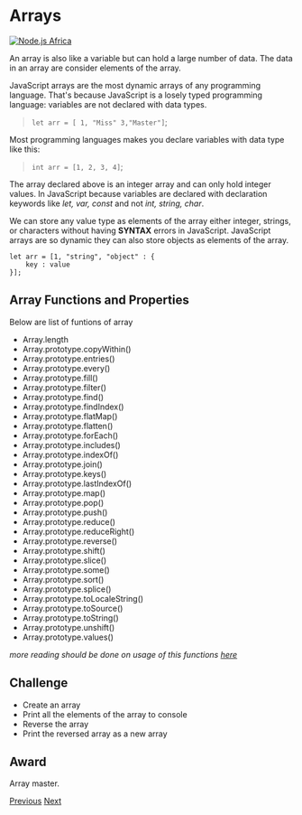 # Arrays

[![Node.js Africa](https://img.shields.io/badge/node.js%20africa-contributor-green.svg)](http://github.com/nodejsafrica/team-nodejs-africa)

An array is also like a variable but can hold a large number of data. The data in an array are consider elements of the array. 

JavaScript arrays are the most dynamic arrays of any programming language. That's because JavaScript is a losely typed programming language: variables are not declared with data types.

> `let arr = [ 1, "Miss" 3,"Master"]`;

Most programming languages makes you declare variables with data type like this:
> `int arr = [1, 2, 3, 4]`;

The array declared above is an integer array and can only hold integer values. In JavaScript because variables are declared with declaration keywords like *let, var, const* and not *int, string, char*.

We can store any value type as elements of the array either integer, strings, or characters without having **SYNTAX** errors in JavaScript.
JavaScript arrays are so dynamic they can also store objects as elements of the array.

```
let arr = [1, "string", "object" : {
    key : value
}]; 

```


## Array Functions and Properties
Below are list of funtions of array
- Array.length
- Array.prototype.copyWithin()
- Array.prototype.entries()
- Array.prototype.every()
- Array.prototype.fill()
- Array.prototype.filter()
- Array.prototype.find()
- Array.prototype.findIndex()
- Array.prototype.flatMap()
- Array.prototype.flatten()
- Array.prototype.forEach()
- Array.prototype.includes()
- Array.prototype.indexOf()
- Array.prototype.join()
- Array.prototype.keys()
- Array.prototype.lastIndexOf()
- Array.prototype.map()
- Array.prototype.pop()
- Array.prototype.push()
- Array.prototype.reduce()
- Array.prototype.reduceRight()
- Array.prototype.reverse()
- Array.prototype.shift()
- Array.prototype.slice()
- Array.prototype.some()
- Array.prototype.sort()
- Array.prototype.splice()
- Array.prototype.toLocaleString()
- Array.prototype.toSource()
- Array.prototype.toString()
- Array.prototype.unshift()
- Array.prototype.values()


*more reading should be done on usage of this functions [here](https://developer.mozilla.org/en-US/docs/Web/JavaScript/Reference/Global_Objects/Array)*

## Challenge 
- Create an array
- Print all the elements of the array to console
- Reverse the array
- Print the reversed array as a new array

## Award 
Array master.

[Previous](https://github.com/NodeJSAfrica/workshoppers/tree/master/4.%20working%20with%20construct) [Next](https://github.com/NodeJSAfrica/workshoppers/tree/master/6.%20data%20types%20and%20data%20type%20functions)